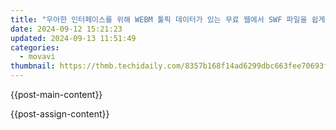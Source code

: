 ```yaml
---
title: "우아한 인터페이스를 위해 WEBM 툴픽 데이터가 있는 무료 웹에서 SWF 파일을 쉽게 변환: Movavi"
date: 2024-09-12 15:21:23
updated: 2024-09-13 11:51:49
categories:
  - movavi
thumbnail: https://thmb.techidaily.com/8357b168f14ad6299dbc663fee70693f53617c625c6e0b9ad212abd473aa163b.jpg
---
```


{{post-main-content}}

<ins class="adsbygoogle"
     style="display:block"
     data-ad-format="autorelaxed"
     data-ad-client="ca-pub-7571918770474297"
     data-ad-slot="1223367746"></ins>

{{post-assign-content}}

<ins class="adsbygoogle"
     style="display:block"
     data-ad-client="ca-pub-7571918770474297"
     data-ad-slot="8358498916"
     data-ad-format="auto"
     data-full-width-responsive="true"></ins>
